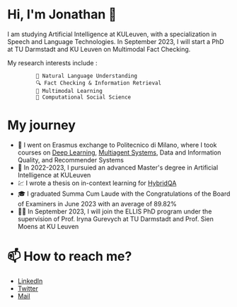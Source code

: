 # Hi, I'm Jonathan 👋

I am studying Artificial Intelligence at KULeuven, with a specialization in Speech and Language Technologies. In September 2023, I will start a PhD at TU Darmstadt and KU Leuven on Multimodal Fact Checking.

My research interests include : 

             💬 Natural Language Understanding
             🔍 Fact Checking & Information Retrieval
             🍲 Multimodal Learning 
             👥 Computational Social Science
 
 
            
# My journey 
- 🍕 I went on Erasmus exchange to Politecnico di Milano, where I took courses on [Deep Learning](https://github.com/jtonglet/Deep-Learning-Homework), [Multiagent Systems](https://github.com/jtonglet/Nash_Q_Learning), Data and Information Quality, and Recommender Systems
- 🤖 In 2022-2023, I pursuied an advanced Master's degree in Artificial Intelligence at KULeuven
- 💹 I wrote a thesis on in-context learning for [HybridQA](https://github.com/jtonglet/Numerical-Hybrid-QA-Literature)
- 🎓 I graduated Summa Cum Laude with the Congratulations of the Board of Examiners in June 2023 with an average of 89.82%
- 👨‍🔬 In September 2023, I will join the ELLIS PhD program under the supervision of Prof. Iryna Gurevych at TU Darmstadt and Prof. Sien Moens at KU Leuven


# 📫 How to reach me?
- [LinkedIn](https://www.linkedin.com/in/jonathan-tonglet/)
- [Twitter](https://twitter.com/TongletJ)
- <a href="mailto:jonathan.tonglet@gmail.com">Mail</href>

<!---
jtonglet/jtonglet is a ✨ special ✨ repository because its `README.md` (this file) appears on your GitHub profile.
You can click the Preview link to take a look at your changes.
--->

